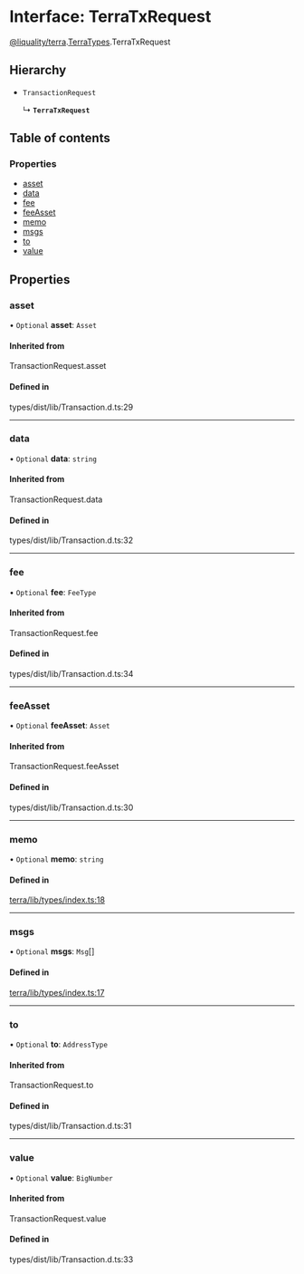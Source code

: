 # Interface: TerraTxRequest

[@liquality/terra](../wiki/@liquality.terra).[TerraTypes](../wiki/@liquality.terra.TerraTypes).TerraTxRequest

## Hierarchy

- `TransactionRequest`

  ↳ **`TerraTxRequest`**

## Table of contents

### Properties

- [asset](../wiki/@liquality.terra.TerraTypes.TerraTxRequest#asset)
- [data](../wiki/@liquality.terra.TerraTypes.TerraTxRequest#data)
- [fee](../wiki/@liquality.terra.TerraTypes.TerraTxRequest#fee)
- [feeAsset](../wiki/@liquality.terra.TerraTypes.TerraTxRequest#feeasset)
- [memo](../wiki/@liquality.terra.TerraTypes.TerraTxRequest#memo)
- [msgs](../wiki/@liquality.terra.TerraTypes.TerraTxRequest#msgs)
- [to](../wiki/@liquality.terra.TerraTypes.TerraTxRequest#to)
- [value](../wiki/@liquality.terra.TerraTypes.TerraTxRequest#value)

## Properties

### asset

• `Optional` **asset**: `Asset`

#### Inherited from

TransactionRequest.asset

#### Defined in

types/dist/lib/Transaction.d.ts:29

___

### data

• `Optional` **data**: `string`

#### Inherited from

TransactionRequest.data

#### Defined in

types/dist/lib/Transaction.d.ts:32

___

### fee

• `Optional` **fee**: `FeeType`

#### Inherited from

TransactionRequest.fee

#### Defined in

types/dist/lib/Transaction.d.ts:34

___

### feeAsset

• `Optional` **feeAsset**: `Asset`

#### Inherited from

TransactionRequest.feeAsset

#### Defined in

types/dist/lib/Transaction.d.ts:30

___

### memo

• `Optional` **memo**: `string`

#### Defined in

[terra/lib/types/index.ts:18](https://github.com/liquality/chainabstractionlayer/blob/9cc13847/packages/terra/lib/types/index.ts#L18)

___

### msgs

• `Optional` **msgs**: `Msg`[]

#### Defined in

[terra/lib/types/index.ts:17](https://github.com/liquality/chainabstractionlayer/blob/9cc13847/packages/terra/lib/types/index.ts#L17)

___

### to

• `Optional` **to**: `AddressType`

#### Inherited from

TransactionRequest.to

#### Defined in

types/dist/lib/Transaction.d.ts:31

___

### value

• `Optional` **value**: `BigNumber`

#### Inherited from

TransactionRequest.value

#### Defined in

types/dist/lib/Transaction.d.ts:33
